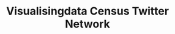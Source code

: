 ---
related: /info/visualisingdata-census-twitter-network/
title: Visualisingdata Census Twitter Network
description: An interactive network graph showing the connections of Twitter users who participated in the 1st data visualization census initiated by Andy Kirk, rendered with sigma.js and preprocessed with Gephi.
template: vis/sigma.html
created: 2013-04-09 20:28:39
scripts:
- /js/visualisingdata-census-twitter-network/script.js
image: /img/preview/visualisingdata-census-twitter-network.jpg
---